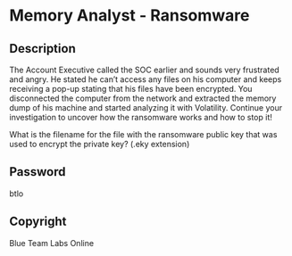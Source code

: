 # Memory Analyst - Ransomware

## Description
The Account Executive called the SOC earlier and sounds very frustrated and angry. He stated he can’t access any files on his computer and keeps receiving a pop-up stating that his files have been encrypted. You disconnected the computer from the network and extracted the memory dump of his machine and started analyzing it with Volatility. Continue your investigation to uncover how the ransomware works and how to stop it!

What is the filename for the file with the ransomware public key that was used to encrypt the private key? (.eky extension)

## Password
btlo

## Copyright
Blue Team Labs Online
